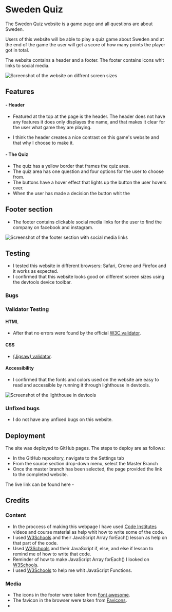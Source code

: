 # Sweden Quiz

The Sweden Quiz website is a game page and all questions are about Sweden.

Users of this website will be able to play a quiz game about Sweden and at the end of the game the user will get a score of how many points the player got in total.

The website contains a header and a footer. The footer contains icons whit links to social media.

![Screenshot of the website on diffrent screen sizes]()

## Features

#### - Header

- Featured at the top at the page is the header. The header does not have any features it does only displayes the name, and that makes it clear for the user what game they are playing.

- I think the header creates a nice contrast on this game's website and that why I choose to make it. 

#### - The Quiz

- The quiz has a yellow border that frames the quiz area.
- The quiz area has one question and four options for the user to choose from.
- The buttons have a hover effect that lights up the button the user hovers over. 
- When the user has made a decision the button whit the 


## Footer section

- The footer contains clickable social media links for the user to find the company on facebook and instagram.

![Screenshot of the footer section with social media links]()

## Testing

- I tested this website in different browsers: Safari, Crome and Firefox and it works as expected.
- I confirmed that this website looks good on different screen sizes using the devtools device toolbar.

### Bugs

### Validator Testing

#### HTML

- After that no errors were found by the official [W3C validator]().

#### CSS

- [(Jigsaw) validator]().

#### Accessibility

- I confirmed that the fonts and colors used on the website are easy to read and accessible by running it through lighthouse in devtools.

![Screenshot of the lighthouse in devtools]()

### Unfixed bugs

- I do not have any unfixed bugs on this website.

## Deployment

The site was deployed to GitHub pages. The steps to deploy are as follows:

- In the GitHub repository, navigate to the Settings tab
- From the source section drop-down menu, select the Master Branch
- Once the master branch has been selected, the page provided the link to the completed website.

The live link can be found here - 

## Credits

### Content

- In the proccess of making this webpage I have used [Code Institutes](https://codeinstitute.net/) videos and course material as help whit how to write some of the code.
- I used [W3Schools](https://www.w3schools.com/jsref/jsref_foreach.asp) and their JavaScript Array forEach() lesson as help on that part of the code.
- Used [W3Schools](https://www.w3schools.com/js/js_if_else.asp) and their JavaScript if, else, and else if lesson to remind me of how to write that code.
- Reminder of how to make JavaScript Array forEach() I looked on [W3Schools](https://www.w3schools.com/jsref/jsref_foreach.asp).
- I used [W3Schools](https://www.w3schools.com/js/js_functions.asp) to help me whit JavaScript Functions.

### Media

- The icons in the footer were taken from [Font awesome](https://fontawesome.com/).
- The favicon in the browser were taken from [Favicons](https://favicon.io/).
- 

